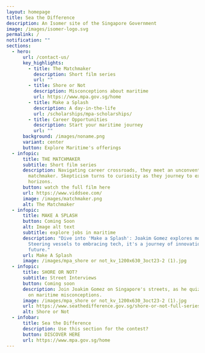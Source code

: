 ```yaml
---
layout: homepage
title: Sea the Difference
description: An Isomer site of the Singapore Government
image: /images/isomer-logo.svg
permalink: /
notification: ""
sections:
  - hero:
      url: /contact-us/
      key_highlights:
        - title: The Matchmaker
          description: Short film series
          url: ""
        - title: Shore or Not
          description: Misconceptions about maritime
          url: https://www.mpa.gov.sg/home
        - title: Make a Splash
          description: A day-in-the-life
          url: /scholarships/mpa-scholarships/
        - title: Career Opportunities
          description: Start your maritime journey
          url: ""
      background: /images/noname.png
      variant: center
      button: Explore Maritime's offerings
  - infopic:
      title: THE MATCHMAKER
      subtitle: Short film series
      description: Navigating career crossroads, they meet an unconventional
        matchmaker. Skepticism turns to curiosity as they journey to explore new
        horizons.
      button: watch the full film here
      url: https://www.viddsee.com/
      image: /images/matchmaker.png
      alt: The Matchmaker
  - infopic:
      title: MAKE A SPLASH
      button: Coming Soon
      alt: Image alt text
      subtitle: explore jobs in maritime
      description: "Dive into 'Make a Splash': Joakim Gomez explores modern maritime.
        Steering vessels to embracing tech, it's a journey of innovation and the
        future."
      url: Make A Splash
      image: /images/mpa_shore or not_kv_1200x630_3oct23-2 (1).jpg
  - infopic:
      title: SHORE OR NOT?
      subtitle: Street Interviews
      button: Coming soon
      description: Join Joakim Gomez on Singapore's streets, as he quizzes strangers
        on maritime misconceptions.
      image: /images/mpa_shore or not_kv_1200x630_3oct23-2 (1).jpg
      url: https://www.seathedifference.gov.sg/shore-or-not-full-series/
      alt: Shore or Not
  - infobar:
      title: Sea the Difference
      description: Use this section for the contest?
      button: DISCOVER HERE
      url: https://www.mpa.gov.sg/home
---
```

